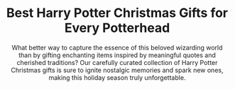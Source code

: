---
layout: post
title: Best Harry Potter Christmas Gifts for Every Potterhead
subtitle: What better way to capture the essence of this beloved wizarding world than by gifting enchanting items inspired by meaningful quotes and cherished traditions? Our carefully curated collection of Harry Potter Christmas gifts is sure to ignite nostalgic memories and spark new ones, making this holiday season truly unforgettable.
header-img: "img/post/2023/09/copied/medium_harry_potter_christmas_gifts_27a1f3ba62.jpg"
header-style: text
permalink: "/harry-potter-christmas-gifts/"
catalog: true
tags:
  - Recipients 
  - Men
---    